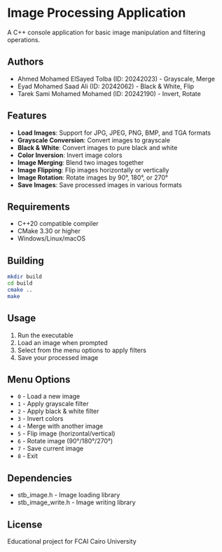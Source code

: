 # Image Processing Application

A C++ console application for basic image manipulation and filtering operations.

## Authors

- Ahmed Mohamed ElSayed Tolba (ID: 20242023) - Grayscale, Merge
- Eyad Mohamed Saad Ali (ID: 20242062) - Black & White, Flip
- Tarek Sami Mohamed Mohamed (ID: 20242190) - Invert, Rotate

## Features

- **Load Images**: Support for JPG, JPEG, PNG, BMP, and TGA formats
- **Grayscale Conversion**: Convert images to grayscale
- **Black & White**: Convert images to pure black and white
- **Color Inversion**: Invert image colors
- **Image Merging**: Blend two images together
- **Image Flipping**: Flip images horizontally or vertically
- **Image Rotation**: Rotate images by 90°, 180°, or 270°
- **Save Images**: Save processed images in various formats

## Requirements

- C++20 compatible compiler
- CMake 3.30 or higher
- Windows/Linux/macOS

## Building

```bash
mkdir build
cd build
cmake ..
make
```

## Usage

1. Run the executable
2. Load an image when prompted
3. Select from the menu options to apply filters
4. Save your processed image

## Menu Options

- `0` - Load a new image
- `1` - Apply grayscale filter
- `2` - Apply black & white filter
- `3` - Invert colors
- `4` - Merge with another image
- `5` - Flip image (horizontal/vertical)
- `6` - Rotate image (90°/180°/270°)
- `7` - Save current image
- `8` - Exit

## Dependencies

- stb_image.h - Image loading library
- stb_image_write.h - Image writing library

## License

Educational project for FCAI Cairo University
